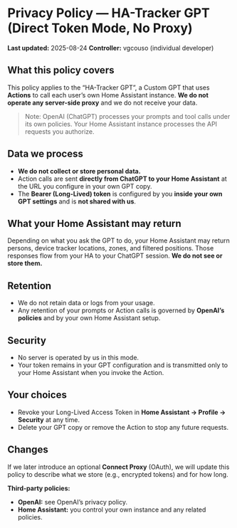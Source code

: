 # Privacy Policy — HA-Tracker GPT (Direct Token Mode, No Proxy)

**Last updated:** 2025-08-24
**Controller:** vgcouso (individual developer)

## What this policy covers
This policy applies to the “HA-Tracker GPT”, a Custom GPT that uses **Actions** to call each user’s own Home Assistant instance. **We do not operate any server-side proxy** and we do not receive your data.

> Note: OpenAI (ChatGPT) processes your prompts and tool calls under its own policies. Your Home Assistant instance processes the API requests you authorize.

## Data we process
- **We do not collect or store personal data.**
- Action calls are sent **directly from ChatGPT to your Home Assistant** at the URL you configure in your own GPT copy.
- The **Bearer (Long-Lived) token** is configured by you **inside your own GPT settings** and is **not shared with us**.

## What your Home Assistant may return
Depending on what you ask the GPT to do, your Home Assistant may return persons, device tracker locations, zones, and filtered positions. Those responses flow from your HA to your ChatGPT session. **We do not see or store them.**

## Retention
- We do not retain data or logs from your usage.
- Any retention of your prompts or Action calls is governed by **OpenAI’s policies** and by your own Home Assistant setup.

## Security
- No server is operated by us in this mode.
- Your token remains in your GPT configuration and is transmitted only to your Home Assistant when you invoke the Action.

## Your choices
- Revoke your Long-Lived Access Token in **Home Assistant → Profile → Security** at any time.
- Delete your GPT copy or remove the Action to stop any future requests.

## Changes
If we later introduce an optional **Connect Proxy** (OAuth), we will update this policy to describe what we store (e.g., encrypted tokens) and for how long.

**Third-party policies:**
- **OpenAI:** see OpenAI’s privacy policy.
- **Home Assistant:** you control your own instance and any related policies.
